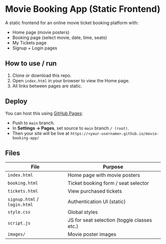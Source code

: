 # Movie Booking App (Static Frontend)

A static frontend for an online movie ticket booking platform with:
- Home page (movie posters)  
- Booking page (select movie, date, time, seats)  
- My Tickets page  
- Signup + Login pages  

## How to use / run

1. Clone or download this repo.  
2. Open `index.html` in your browser to view the Home page.  
3. All links between pages are static.

## Deploy

You can host this using [GitHub Pages](https://pages.github.com/):  
- Push to `main` branch.  
- In **Settings → Pages**, set source to `main` branch `/ (root)`.  
- Then your site will be live at `https://<your-username>.github.io/movie-booking-app/`

## Files

| File | Purpose |
|---|---|
| `index.html` | Home page with movie posters |
| `booking.html` | Ticket booking form / seat selector |
| `tickets.html` | View purchased tickets |
| `signup.html` / `login.html` | Authentication UI (static) |
| `style.css` | Global styles |
| `script.js` | JS for seat selection (toggle classes etc.) |
| `images/` | Movie poster images |
